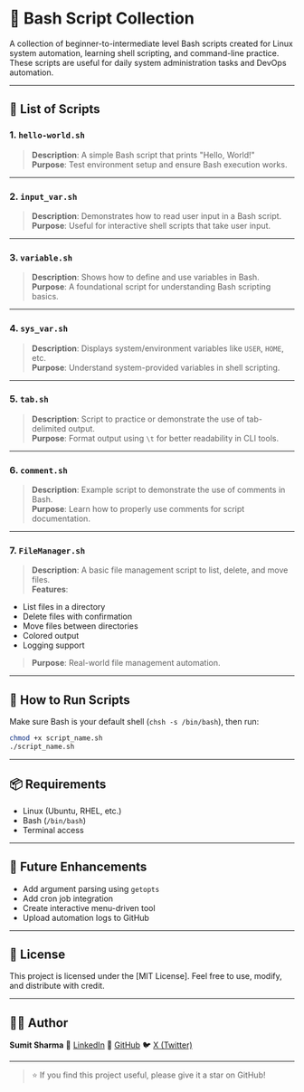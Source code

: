 # 🐧 Bash Script Collection

A collection of beginner-to-intermediate level Bash scripts created for Linux system automation, learning shell scripting, and command-line practice. These scripts are useful for daily system administration tasks and DevOps automation.

---

## 📁 List of Scripts

### 1. `hello-world.sh`
> **Description**: A simple Bash script that prints "Hello, World!"  
> **Purpose**: Test environment setup and ensure Bash execution works.

---

### 2. `input_var.sh`
> **Description**: Demonstrates how to read user input in a Bash script.  
> **Purpose**: Useful for interactive shell scripts that take user input.

---

### 3. `variable.sh`
> **Description**: Shows how to define and use variables in Bash.  
> **Purpose**: A foundational script for understanding Bash scripting basics.

---

### 4. `sys_var.sh`
> **Description**: Displays system/environment variables like `USER`, `HOME`, etc.  
> **Purpose**: Understand system-provided variables in shell scripting.

---

### 5. `tab.sh`
> **Description**: Script to practice or demonstrate the use of tab-delimited output.  
> **Purpose**: Format output using `\t` for better readability in CLI tools.

---

### 6. `comment.sh`
> **Description**: Example script to demonstrate the use of comments in Bash.  
> **Purpose**: Learn how to properly use comments for script documentation.

---

### 7. `FileManager.sh`
> **Description**: A basic file management script to list, delete, and move files.  
> **Features**:
- List files in a directory
- Delete files with confirmation
- Move files between directories
- Colored output
- Logging support

> **Purpose**: Real-world file management automation.

---

## 🚀 How to Run Scripts

Make sure Bash is your default shell (`chsh -s /bin/bash`), then run:

```bash
chmod +x script_name.sh
./script_name.sh
````

---

## 📦 Requirements

* Linux (Ubuntu, RHEL, etc.)
* Bash (`/bin/bash`)
* Terminal access

---

## 📌 Future Enhancements

* Add argument parsing using `getopts`
* Add cron job integration
* Create interactive menu-driven tool
* Upload automation logs to GitHub

---

## 📜 License

This project is licensed under the [MIT License].
Feel free to use, modify, and distribute with credit.

---

## 🙋‍♂️ Author

**Sumit Sharma**
🔗 [LinkedIn](https://www.linkedin.com/in/sumitsharma-ss)
🐙 [GitHub](https://github.com/sumit0920)
🐦 [X (Twitter)](https://x.com/sumitsharma_95)

---

> ⭐ If you find this project useful, please give it a star on GitHub!

```


